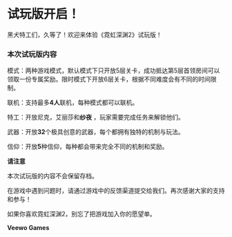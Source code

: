 # 试玩版开启！

黑犬特工们，久等了！欢迎来体验《霓虹深渊2》试玩版！

### 本次试玩版内容

模式：两种游戏模式，默认模式下只开放5层关卡，成功抵达第5层首领房间可以领取一份专属奖励。限时模式下开放6层关卡，根据不同难度会有不同的时间限制。

联机：支持最多**4人**联机，每种模式都可以联机。

特工：开放尼克，艾丽莎和**纱夜** ，玩家需要完成任务来解锁他们。

武器：开放**32**个极具创意的武器，每个都拥有独特的机制与玩法。

信仰：开放**5**种信仰，每种都会带来完全不同的机制和奖励。

**请注意**

本次试玩版的内容不会保留存档。

在游戏中遇到问题时，请通过游戏中的反馈渠道提交给我们。再次感谢大家的支持和参与！

如果你喜欢霓虹深渊2，别忘了把游戏加入你的愿望单。

**Veewo Games**

